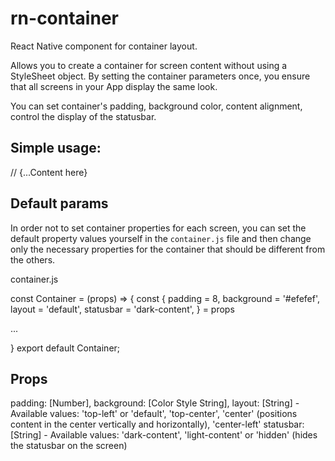 # rn-container
React Native component for container layout.

Allows you to create a container for screen content without using a StyleSheet object. By setting the container parameters once, you ensure that all screens in your App display the same look.

You can set container's padding, background color, content alignment, control the display of the statusbar.

## Simple usage:

<Container>
  //  {...Content here}
</Container>

## Default params

In order not to set container properties for each screen, you can set the default property values yourself in the `container.js` file and then change only the necessary properties for the container that should be different from the others.

container.js

const Container = (props) => {
  const {
    padding = 8,
    background = '#efefef',
    layout = 'default',
    statusbar = 'dark-content',
  } = props
  
  ...
  
}
export default Container;

## Props

padding: [Number],
background: [Color Style String],
layout: [String] - Available values: 'top-left' or 'default', 'top-center', 'center' (positions content in the center vertically and horizontally), 'center-left'
statusbar: [String] - Available values: 'dark-content', 'light-content' or 'hidden' (hides the statusbar on the screen) 

